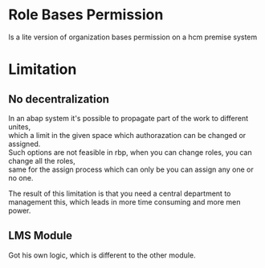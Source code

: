 # Role Bases Permission

Is a lite version of organization bases permission on a hcm premise system

# Limitation

## No decentralization

In an abap system it's possible to propagate part of the work to different unites,  
which a limit in the given space which authorazation can be changed or assigned.  
Such options are not feasible in rbp,
when you can change roles, you can change all the roles,  
same for the assign process which can only be you can assign any one or no one.

The result of this limitation is that you need a central department to management this,
which leads in more time consuming and more men power.

## LMS Module

Got his own logic, which is different to the other module.
